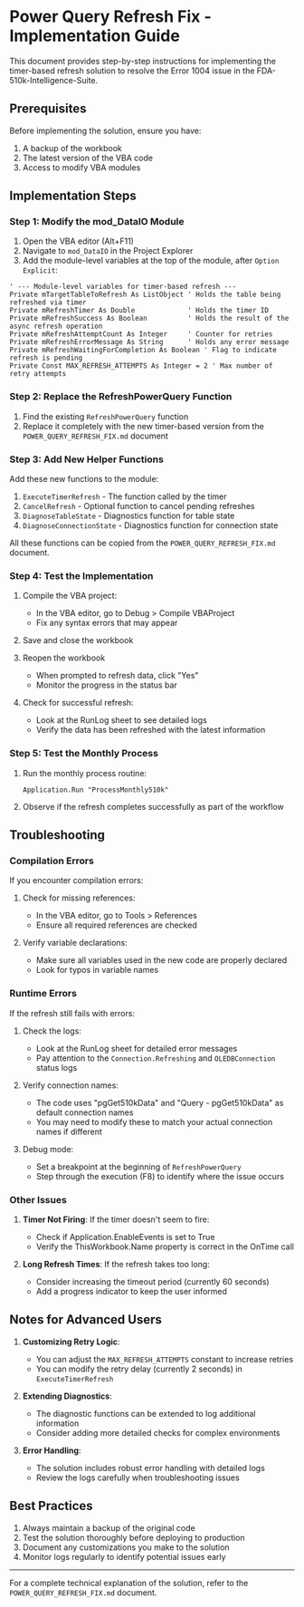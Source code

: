 # Power Query Refresh Fix - Implementation Guide

This document provides step-by-step instructions for implementing the timer-based refresh solution to resolve the Error 1004 issue in the FDA-510k-Intelligence-Suite.

## Prerequisites

Before implementing the solution, ensure you have:

1. A backup of the workbook
2. The latest version of the VBA code
3. Access to modify VBA modules

## Implementation Steps

### Step 1: Modify the mod_DataIO Module

1. Open the VBA editor (Alt+F11)
2. Navigate to `mod_DataIO` in the Project Explorer
3. Add the module-level variables at the top of the module, after `Option Explicit`:

```vba
' --- Module-level variables for timer-based refresh ---
Private mTargetTableToRefresh As ListObject ' Holds the table being refreshed via timer
Private mRefreshTimer As Double             ' Holds the timer ID
Private mRefreshSuccess As Boolean          ' Holds the result of the async refresh operation
Private mRefreshAttemptCount As Integer     ' Counter for retries
Private mRefreshErrorMessage As String      ' Holds any error message
Private mRefreshWaitingForCompletion As Boolean ' Flag to indicate refresh is pending
Private Const MAX_REFRESH_ATTEMPTS As Integer = 2 ' Max number of retry attempts
```

### Step 2: Replace the RefreshPowerQuery Function

1. Find the existing `RefreshPowerQuery` function
2. Replace it completely with the new timer-based version from the `POWER_QUERY_REFRESH_FIX.md` document

### Step 3: Add New Helper Functions

Add these new functions to the module:

1. `ExecuteTimerRefresh` - The function called by the timer
2. `CancelRefresh` - Optional function to cancel pending refreshes
3. `DiagnoseTableState` - Diagnostics function for table state
4. `DiagnoseConnectionState` - Diagnostics function for connection state

All these functions can be copied from the `POWER_QUERY_REFRESH_FIX.md` document.

### Step 4: Test the Implementation

1. Compile the VBA project:
   - In the VBA editor, go to Debug > Compile VBAProject
   - Fix any syntax errors that may appear

2. Save and close the workbook

3. Reopen the workbook
   - When prompted to refresh data, click "Yes"
   - Monitor the progress in the status bar

4. Check for successful refresh:
   - Look at the RunLog sheet to see detailed logs
   - Verify the data has been refreshed with the latest information

### Step 5: Test the Monthly Process

1. Run the monthly process routine:
   ```vba
   Application.Run "ProcessMonthly510k"
   ```

2. Observe if the refresh completes successfully as part of the workflow

## Troubleshooting

### Compilation Errors

If you encounter compilation errors:

1. Check for missing references:
   - In the VBA editor, go to Tools > References
   - Ensure all required references are checked

2. Verify variable declarations:
   - Make sure all variables used in the new code are properly declared
   - Look for typos in variable names

### Runtime Errors

If the refresh still fails with errors:

1. Check the logs:
   - Look at the RunLog sheet for detailed error messages
   - Pay attention to the `Connection.Refreshing` and `OLEDBConnection` status logs

2. Verify connection names:
   - The code uses "pgGet510kData" and "Query - pgGet510kData" as default connection names
   - You may need to modify these to match your actual connection names if different

3. Debug mode:
   - Set a breakpoint at the beginning of `RefreshPowerQuery`
   - Step through the execution (F8) to identify where the issue occurs

### Other Issues

1. **Timer Not Firing**: If the timer doesn't seem to fire:
   - Check if Application.EnableEvents is set to True
   - Verify the ThisWorkbook.Name property is correct in the OnTime call

2. **Long Refresh Times**: If the refresh takes too long:
   - Consider increasing the timeout period (currently 60 seconds)
   - Add a progress indicator to keep the user informed

## Notes for Advanced Users

1. **Customizing Retry Logic**:
   - You can adjust the `MAX_REFRESH_ATTEMPTS` constant to increase retries
   - You can modify the retry delay (currently 2 seconds) in `ExecuteTimerRefresh`

2. **Extending Diagnostics**:
   - The diagnostic functions can be extended to log additional information
   - Consider adding more detailed checks for complex environments

3. **Error Handling**:
   - The solution includes robust error handling with detailed logs
   - Review the logs carefully when troubleshooting issues

## Best Practices

1. Always maintain a backup of the original code
2. Test the solution thoroughly before deploying to production
3. Document any customizations you make to the solution
4. Monitor logs regularly to identify potential issues early

---

For a complete technical explanation of the solution, refer to the `POWER_QUERY_REFRESH_FIX.md` document.
